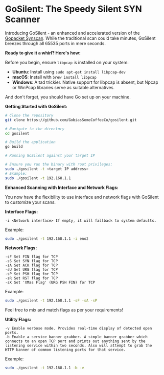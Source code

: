 # GoSilent: The Speedy Silent SYN Scanner 

Introducing GoSilent - an enhanced and accelerated version of the [Gopacket Synscan](https://github.com/google/gopacket/blob/master/examples/synscan/main.go). While the traditional scan could take minutes, GoSilent breezes through all 65535 ports in mere seconds.

**Ready to give it a whirl? Here's how:**

Before you begin, ensure `libpcap` is installed on your system:

- **Ubuntu**: Install using `sudo apt-get install libpcap-dev`
- **macOS**: Install with `brew install libpcap`
- **Windows**: A tad trickier. Native support for libpcap is absent, but Npcap or WinPcap libraries serve as suitable alternatives.

And don't forget, you should have Go set up on your machine.

**Getting Started with GoSilent:**

```bash
# Clone the repository
git clone https://github.com/GobiasSomeCoffeeCo/gosilent.git

# Navigate to the directory
cd gosilent

# Build the application
go build

# Running GoSilent against your target IP

# Ensure you run the binary with root privileges:
sudo ./gosilent -t <target IP address>
# Example:
sudo ./gosilent -t 192.168.1.1
```

**Enhanced Scanning with Interface and Network Flags:**

You now have the flexibility to use interface and network flags with GoSilent to customize your scans.

**Interface Flags:**

    -i <Network interface> If empty, it will fallback to system defaults.

Example:

```bash
sudo ./gosilent -t 192.168.1.1 -i eno2
```
**Network Flags:**

    -sF Set FIN flag for TCP
    -sS Set SYN flag for TCP
    -sA Set ACK flag for TCP
    -sU Set URG flag for TCP
    -sP Set PSH flag for TCP
    -sR Set RST flag for TCP
    -sX Set 'XMas Flag' (URG PSH FIN) for TCP

Example:

```bash
sudo ./gosilent -t 192.168.1.1 -sF -sA -sP
```

Feel free to mix and match flags as per your requirements!

**Utility Flags:**

    -v Enable verbose mode. Provides real-time display of detected open ports.
    -b Enable a service banner grabber. A simple banner grabber which connects to an open TCP port and prints out anything sent by the listening service within two seconds. Also will attempt to grab the HTTP banner of common listening ports for that service.

Example:

```bash
sudo ./gosilent -t 192.168.1.1 -b -v
```